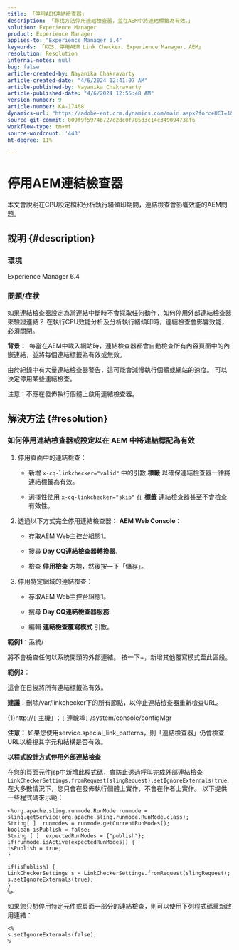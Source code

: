 ```yaml
---
title: 「停用AEM連結檢查器」
description: 「尋找方法停用連結檢查器，並在AEM中將連結標籤為有效。」
solution: Experience Manager
product: Experience Manager
applies-to: "Experience Manager 6.4"
keywords: 「KCS、停用AEM Link Checker、Experience Manager、AEM」
resolution: Resolution
internal-notes: null
bug: false
article-created-by: Nayanika Chakravarty
article-created-date: "4/6/2024 12:41:07 AM"
article-published-by: Nayanika Chakravarty
article-published-date: "4/6/2024 12:55:48 AM"
version-number: 9
article-number: KA-17468
dynamics-url: "https://adobe-ent.crm.dynamics.com/main.aspx?forceUCI=1&pagetype=entityrecord&etn=knowledgearticle&id=c56c0f56-aef3-ee11-904b-6045bd006b25"
source-git-commit: 009f9f5974b727d2dc0f705d3c14c34909473af6
workflow-type: tm+mt
source-wordcount: '443'
ht-degree: 11%

---
```


# 停用AEM連結檢查器


本文會說明在CPU設定檔和分析執行緒傾印期間，連結檢查會影響效能的AEM問題。

## 說明 {#description}


### <b>環境</b>

Experience Manager 6.4

### <b>問題/症狀</b>

如果連結檢查器設定為當連結中斷時不會採取任何動作，如何停用外部連結檢查器來驗證連結？ 在執行CPU效能分析及分析執行緒傾印時，連結檢查會影響效能，必須關閉。

<b>背景： </b> 每當在AEM中載入網站時，連結檢查器都會自動檢查所有內容頁面中的內嵌連結，並將每個連結標籤為有效或無效。

由於紀錄中有大量連結檢查器警告，這可能會減慢執行個體或網站的速度。  可以決定停用某些連結檢查。

注意：不應在發佈執行個體上啟用連結檢查器。


## 解決方法 {#resolution}


### 如何停用連結檢查器或設定以在 AEM 中將連結標記為有效

1. 停用頁面中的連結檢查：

   - 新增 `x-cq-linkchecker="valid"` 中的引數 <b>標籤</b> 以確保連結檢查器一律將連結標籤為有效。


   - 選擇性使用 `x-cq-linkchecker="skip"` 在 <b>標籤</b> 連結檢查器甚至不會檢查有效性。
2. 透過以下方式完全停用連結檢查器： <b>AEM Web Console</b>：
   - 存取AEM Web主控台組態1。


   - 搜尋 <b>Day CQ連結檢查器轉換器</b>.


   - 檢查 <b>停用檢查</b> 方塊，然後按一下「儲存」。
3. 停用特定網域的連結檢查：
   - 存取AEM Web主控台組態1。


   - 搜尋 <b>Day CQ連結檢查器服務</b>.


   - 編輯 <b>連結檢查覆寫模式</b> 引數。


<b>範例1</b>：系統/

將不會檢查任何以系統開頭的外部連結。 按一下+，新增其他覆寫模式至此區段。

<b>範例2</b>：

這會在日後將所有連結標籤為有效。

<b>建議</b>：刪除/var/linkchecker下的所有節點，以停止連結檢查器重新檢查URL。

{1}http://`[` 主機`]` ：`[` 連線埠`]` /system/console/configMgr

<b>注意： </b>如果您使用service.special_link_patterns，則「連結檢查器」仍會檢查URL以檢視其字元和結構是否有效。

<b>以程式設計方式停用外部連結檢查</b>

在您的頁面元件jsp中新增此程式碼，會防止透過呼叫完成外部連結檢查 `LinkCheckerSettings.fromRequest(slingRequest).setIgnoreExternals(true`. 在大多數情況下，您只會在發佈執行個體上實作，不會在作者上實作。 以下提供一些程式碼來示範：




```
<%org.apache.sling.runmode.RunMode runmode = sling.getService(org.apache.sling.runmode.RunMode.class);
String[ ]  runmodes = runmode.getCurrentRunModes();
boolean isPublish = false;
String [ ]  expectedRunModes = {"publish"};
if(runmode.isActive(expectedRunModes)) {
isPublish = true;
}

if(isPublish) {
LinkCheckerSettings s = LinkCheckerSettings.fromRequest(slingRequest);
s.setIgnoreExternals(true);
}
%>
```




如果您只想停用特定元件或頁面一部分的連結檢查，則可以使用下列程式碼重新啟用連結：


```
<%
s.setIgnoreExternals(false);
%
```

